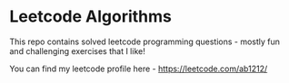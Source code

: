 # Leetcode Algorithms
This repo contains solved leetcode programming questions - mostly fun and challenging exercises that I like!  

You can find my leetcode profile here - https://leetcode.com/ab1212/
